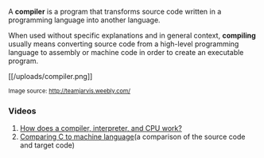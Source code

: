 A **compiler** is a program that transforms source code written in a programming language into another language.

When used without specific explanations and in general context, **compiling** usually means converting source code from a high-level programming language to assembly or machine code in order to create an executable program.

[[/uploads/compiler.png]]

<small>Image source: http://teamjarvis.weebly.com/</small>

### Videos
1. [How does a compiler, interpreter, and CPU work?](https://www.youtube.com/watch?v=OVTu4XcmnwE)
2. [Comparing C to machine language](https://www.youtube.com/watch?v=yOyaJXpAYZQ)(a comparison of the source code and target code)